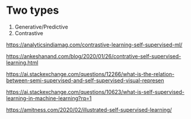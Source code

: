 
# Two types

1. Generative/Predictive
1. Contrastive

https://analyticsindiamag.com/contrastive-learning-self-supervised-ml/

https://ankeshanand.com/blog/2020/01/26/contrative-self-supervised-learning.html

https://ai.stackexchange.com/questions/12266/what-is-the-relation-between-semi-supervised-and-self-supervised-visual-represen

https://ai.stackexchange.com/questions/10623/what-is-self-supervised-learning-in-machine-learning?rq=1

https://amitness.com/2020/02/illustrated-self-supervised-learning/
